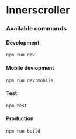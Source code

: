 # Innerscroller

### Available commands

#### Development

`npm run dev`

#### Mobile devlopment

`npm run dev:mobile`

#### Test

`npm test`

#### Production

`npm run build`
